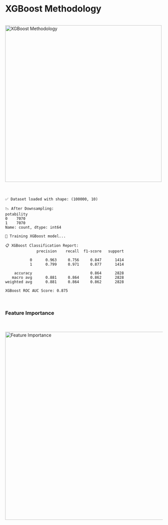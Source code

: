 # XGBoost Methodology
<br>
<img src="https://github.com/user-attachments/assets/d08b9afb-336e-4e48-a449-acb96ce40a5e" width="500" alt="XGBoost Methodology"/><br><br><br>



```
✅ Dataset loaded with shape: (100000, 10)

📉 After Downsampling:
potability
0    7070
1    7070
Name: count, dtype: int64

🚀 Training XGBoost model...

📋 XGBoost Classification Report:
              precision    recall  f1-score   support

           0      0.963     0.756     0.847      1414
           1      0.799     0.971     0.877      1414

    accuracy                          0.864      2828
   macro avg      0.881     0.864     0.862      2828
weighted avg      0.881     0.864     0.862      2828

XGBoost ROC AUC Score: 0.875
```
<br>

### Feature Importance
<br><br>
<img src="https://github.com/user-attachments/assets/bfb8527b-8edc-4173-b4dc-dcb0194036cf" width="600" alt="Feature Importance"/>

